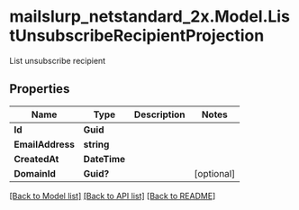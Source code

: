 # mailslurp_netstandard_2x.Model.ListUnsubscribeRecipientProjection
List unsubscribe recipient

## Properties

Name | Type | Description | Notes
------------ | ------------- | ------------- | -------------
**Id** | **Guid** |  | 
**EmailAddress** | **string** |  | 
**CreatedAt** | **DateTime** |  | 
**DomainId** | **Guid?** |  | [optional] 

[[Back to Model list]](../README#documentation-for-models) [[Back to API list]](../README#documentation-for-api-endpoints) [[Back to README]](../README)

